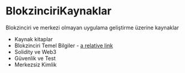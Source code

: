 # BlokzinciriKaynaklar
Blokzinciri  ve merkezi olmayan uygulama geliştirme üzerine kaynaklar

- Kaynak kitaplar
- Blokzinciri Temel Bilgiler -  [a relative link](BlokzinciriTemel.md)
- Solidity ve Web3
- Güvenlik ve Test
- Merkezsiz Kimlik
